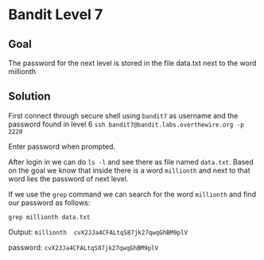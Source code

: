 # Bandit Level 7

## Goal
The password for the next level is stored in the file data.txt next to the word millionth

## Solution
First connect through secure shell using `bandit7` as username and the password found in level 6
`ssh bandit7@bandit.labs.overthewire.org -p 2220`

Enter password when prompted.

After login in we can do `ls -l` and see there as file named `data.txt`. Based on the goal we know that inside there is a word `millionth` and next to that word lies the password of next level.

If we use the `grep` command we can search for the word `millionth` and find our password as follows:

`grep millionth data.txt`

Output:
`millionth	cvX2JJa4CFALtqS87jk27qwqGhBM9plV`

password: `cvX2JJa4CFALtqS87jk27qwqGhBM9plV`